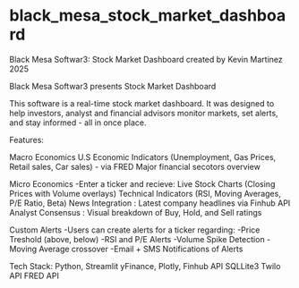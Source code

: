 # black_mesa_stock_market_dashboard
Black Mesa Softwar3: Stock Market Dashboard created by Kevin Martinez 2025

Black Mesa Softwar3 presents Stock Market Dashboard

This software is a real-time stock market dashboard.
It was designed to help investors, analyst and financial advisors monitor markets, set alerts, and stay informed - all in once place.

Features:


Macro Economics
  U.S Economic Indicators (Unemployment, Gas Prices, Retail sales, Car sales) - via FRED
  Major financial secotors overview


Micro Economics
  -Enter a ticker and recieve:
    Live Stock Charts (Closing Prices with Volume overlays)
    Technical Indicators (RSI, Moving Averages, P/E Ratio, Beta)
    News Integration : Latest company headlines via Finhub API
    Analyst Consensus : Visual breakdown of Buy, Hold, and Sell ratings

Custom Alerts
  -Users can create alerts for a ticker regarding:
    -Price Treshold (above, below)
    -RSI and P/E Alerts
    -Volume Spike Detection
    -Moving Average crossover
  -Email + SMS Notifications of Alerts

  Tech Stack:
  Python, Streamlit
  yFinance, Plotly, Finhub API
  SQLLite3
  Twilo API
  FRED API
